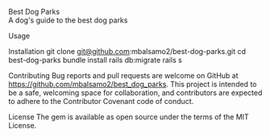 Best Dog Parks  
  A dog's guide to the best dog parks

Usage

Installation
  git clone git@github.com:mbalsamo2/best-dog-parks.git
  cd best-dog-parks
  bundle install
  rails db:migrate
  rails s

Contributing
  Bug reports and pull requests are welcome on GitHub at https://github.com/mbalsamo2/best_dog_parks. This project is intended to be a safe, welcoming space for collaboration, and contributors are expected to adhere to the Contributor Covenant code of conduct.

License
  The gem is available as open source under the terms of the MIT License.
